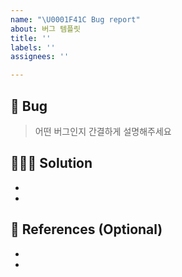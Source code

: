 ```yaml
---
name: "\U0001F41C Bug report"
about: 버그 템플릿
title: ''
labels: ''
assignees: ''

---
```


## 🐜 Bug

> 어떤 버그인지 간결하게 설명해주세요

## 👩🏻‍💻 Solution

-
-

## 📎 References (Optional)

-
-
